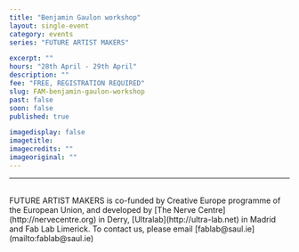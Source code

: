 ```yaml
---
title: "Benjamin Gaulon workshop"
layout: single-event
category: events
series: "FUTURE ARTIST MAKERS"

excerpt: ""
hours: "28th April - 29th April"
description: ""
fee: "FREE, REGISTRATION REQUIRED"
slug: FAM-benjamin-gaulon-workshop
past: false
soon: false
published: true

imagedisplay: false
imagetitle:
imagecredits: ""
imageoriginal: ""
---
```



---
<br/>
FUTURE ARTIST MAKERS is co-funded by Creative Europe programme of the European Union, and developed by [The Nerve Centre](http://nervecentre.org) in Derry, [Ultralab](http://ultra-lab.net) in Madrid and Fab Lab Limerick. To contact us, please email [fablab@saul.ie](mailto:fablab@saul.ie)
